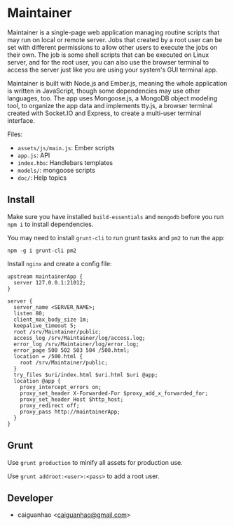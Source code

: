 Maintainer
==========

Maintainer is a single-page web application managing routine scripts
that may run on local or remote server. Jobs that created by a root
user can be set with different permissions to allow other users to
execute the jobs on their own. The job is some shell scripts that can
be executed on Linux server, and for the root user, you can also use
the browser terminal to access the server just like you are using
your system's GUI terminal app.

Maintainer is built with Node.js and Ember.js, meaning the whole
application is written in JavaScript, though some dependencies may
use other languages, too. The app uses Mongoose.js, a MongoDB object
modeling tool, to organize the app data and implements tty.js, a
browser terminal created with Socket.IO and Express, to create a
multi-user terminal interface.

Files:

* ``assets/js/main.js``: Ember scripts
* ``app.js``: API
* ``index.hbs``: Handlebars templates
* ``models/``: mongoose scripts
* ``doc/``: Help topics

Install
-------

Make sure you have installed ``build-essentials`` and ``mongodb``
before you run ``npm i`` to install dependencies.

You may need to install ``grunt-cli`` to run grunt tasks and
``pm2`` to run the app:

    npm -g i grunt-cli pm2

Install ``nginx`` and create a config file:

    upstream maintainerApp {
      server 127.0.0.1:21012;
    }

    server {
      server_name <SERVER_NAME>;
      listen 80;
      client_max_body_size 1m;
      keepalive_timeout 5;
      root /srv/Maintainer/public;
      access_log /srv/Maintainer/log/access.log;
      error_log /srv/Maintainer/log/error.log;
      error_page 500 502 503 504 /500.html;
      location = /500.html {
        root /srv/Maintainer/public;
      }
      try_files $uri/index.html $uri.html $uri @app;
      location @app {
        proxy_intercept_errors on;
        proxy_set_header X-Forwarded-For $proxy_add_x_forwarded_for;
        proxy_set_header Host $http_host;
        proxy_redirect off;
        proxy_pass http://maintainerApp;
      }
    }

Grunt
-----

Use ``grunt production`` to minify all assets for production use.

Use ``grunt addroot:<user>:<pass>`` to add a root user.

Developer
---------

* caiguanhao &lt;caiguanhao@gmail.com&gt;
